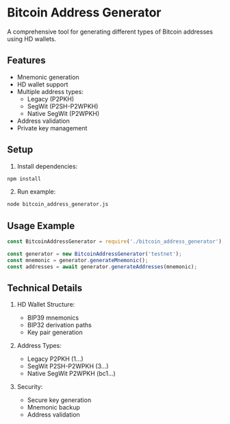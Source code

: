 # Bitcoin Address Generator

A comprehensive tool for generating different types of Bitcoin addresses using HD wallets.

## Features

- Mnemonic generation
- HD wallet support
- Multiple address types:
  - Legacy (P2PKH)
  - SegWit (P2SH-P2WPKH)
  - Native SegWit (P2WPKH)
- Address validation
- Private key management

## Setup

1. Install dependencies:
```bash
npm install
```

2. Run example:
```bash
node bitcoin_address_generator.js
```

## Usage Example

```javascript
const BitcoinAddressGenerator = require('./bitcoin_address_generator');

const generator = new BitcoinAddressGenerator('testnet');
const mnemonic = generator.generateMnemonic();
const addresses = await generator.generateAddresses(mnemonic);
```

## Technical Details

1. HD Wallet Structure:
   - BIP39 mnemonics
   - BIP32 derivation paths
   - Key pair generation

2. Address Types:
   - Legacy P2PKH (1...)
   - SegWit P2SH-P2WPKH (3...)
   - Native SegWit P2WPKH (bc1...)

3. Security:
   - Secure key generation
   - Mnemonic backup
   - Address validation